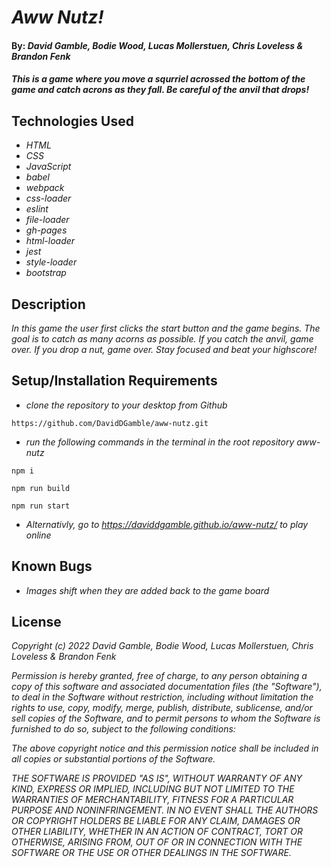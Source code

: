 # _Aww Nutz!_

#### By: _**David Gamble, Bodie Wood, Lucas Mollerstuen, Chris Loveless & Brandon Fenk**_

#### _This is a game where you move a squrriel acrossed the bottom of the game and catch acrons as they fall. Be careful of the anvil that drops!_

## Technologies Used

* _HTML_
* _CSS_
* _JavaScript_
* _babel_
* _webpack_
* _css-loader_
* _eslint_
* _file-loader_
* _gh-pages_
* _html-loader_
* _jest_
* _style-loader_
* _bootstrap_

## Description

_In this game the user first clicks the start button and the game begins. The goal is to catch as many acorns as possible. If you catch the anvil, game over. If you drop a nut, game over. Stay focused and beat your highscore!_

## Setup/Installation Requirements

* _clone the repository to your desktop from Github_ 
```
https://github.com/DavidDGamble/aww-nutz.git
```
* _run the following commands in the terminal in the root repository aww-nutz_
```
npm i
```
```
npm run build
```
```
npm run start
```

* _Alternativly, go to https://daviddgamble.github.io/aww-nutz/ to play online_

## Known Bugs

* _Images shift when they are added back to the game board_


## License

_Copyright (c) 2022 David Gamble, Bodie Wood, Lucas Mollerstuen, Chris Loveless & Brandon Fenk_

_Permission is hereby granted, free of charge, to any person obtaining a copy of this software and associated documentation files (the "Software"), to deal in the Software without restriction, including without limitation the rights to use, copy, modify, merge, publish, distribute, sublicense, and/or sell copies of the Software, and to permit persons to whom the Software is furnished to do so, subject to the following conditions:_

_The above copyright notice and this permission notice shall be included in all copies or substantial portions of the Software._

_THE SOFTWARE IS PROVIDED "AS IS", WITHOUT WARRANTY OF ANY KIND, EXPRESS OR IMPLIED, INCLUDING BUT NOT LIMITED TO THE WARRANTIES OF MERCHANTABILITY, FITNESS FOR A PARTICULAR PURPOSE AND NONINFRINGEMENT. IN NO EVENT SHALL THE AUTHORS OR COPYRIGHT HOLDERS BE LIABLE FOR ANY CLAIM, DAMAGES OR OTHER LIABILITY, WHETHER IN AN ACTION OF CONTRACT, TORT OR OTHERWISE, ARISING FROM, OUT OF OR IN CONNECTION WITH THE SOFTWARE OR THE USE OR OTHER DEALINGS IN THE SOFTWARE._
